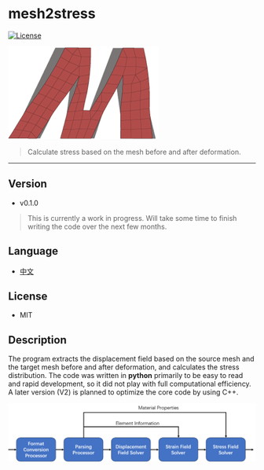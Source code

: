 # mesh2stress
[![License](https://img.shields.io/badge/License-MIT-brightgreen.svg)](https://opensource.org/licenses/MIT)

![Icon](src/icon.png)
>  Calculate stress based on the mesh before and after deformation.

---

## Version
- v0.1.0
> This is currently a work in progress. Will take some time to finish writing the code over the next few months.

## Language
- [中文]

## License
- MIT

## Description
The program extracts the displacement field based on the source mesh and the target mesh before and after deformation, and calculates the stress distribution. The code was written in <b>python</b> primarily to be easy to read and rapid development, so it did not play with full computational efficiency. A later version (V2) is planned to optimize the core code by using C++.

![process](./src/process.png)


[中文]: /documents/README.zh-CN.md